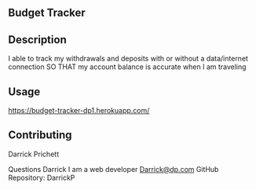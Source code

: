 ## Budget Tracker

## Description

I able to track my withdrawals and deposits with or without a data/internet connection
SO THAT my account balance is accurate when I am traveling


## Usage
https://budget-tracker-dp1.herokuapp.com/

## Contributing
Darrick Prichett


Questions
Darrick I am a web developer Darrick@dp.com GitHub Repository: DarrickP